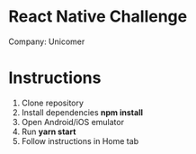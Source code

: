 # React Native Challenge
Company: Unicomer

# Instructions
1. Clone repository
2. Install dependencies **npm install**
3. Open Android/iOS emulator
4. Run **yarn start**
5. Follow instructions in Home tab
